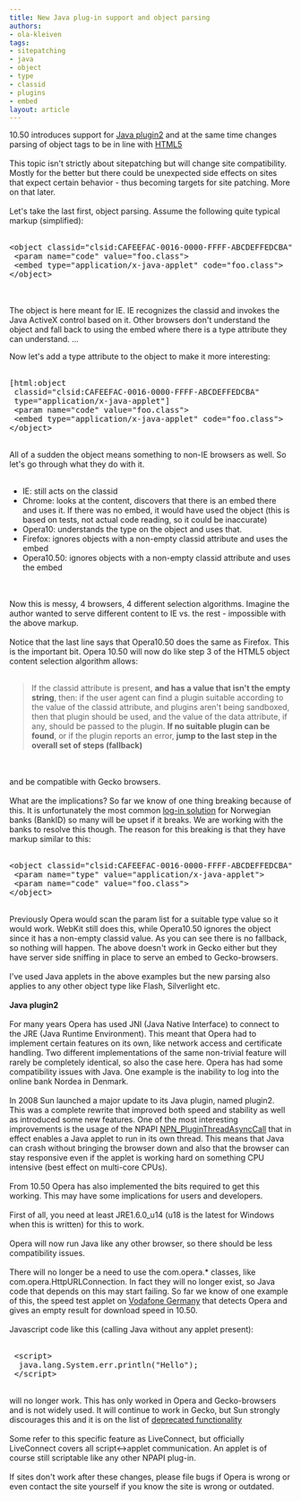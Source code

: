 ```yaml
---
title: New Java plug-in support and object parsing
authors:
- ola-kleiven
tags:
- sitepatching
- java
- object
- type
- classid
- plugins
- embed
layout: article
---
```

<p>10.50 introduces support for <a href="https://jdk6.dev.java.net/plugin2/" rel="nofollow" target="_blank">Java plugin2</a> and at the same time changes parsing of object tags to be in line with <a href="http://www.whatwg.org/specs/web-apps/current-work/multipage/the-iframe-element.html#the-object-element" rel="nofollow" target="_blank">HTML5</a><br/><br/>This topic isn&#39;t strictly about sitepatching but will change site compatibility. Mostly for the better but there could be unexpected side effects on sites that expect certain behavior - thus becoming targets for site patching. More on that later.<br/><br/>Let&#39;s take the last first, object parsing. Assume the following quite typical markup (simplified):<br/><br/><pre>
&lt;object classid=&quot;clsid:CAFEEFAC-0016-0000-FFFF-ABCDEFFEDCBA&quot;&gt;
 &lt;param name=&quot;code&quot; value=&quot;foo.class&quot;&gt;
 &lt;embed type=&quot;application/x-java-applet&quot; code=&quot;foo.class&quot;&gt;
&lt;/object&gt;
</pre><br/><br/>The object is here meant for IE. IE recognizes the classid and invokes the Java ActiveX control based on it. Other browsers don&#39;t understand the object and fall back to using the embed where there is a type attribute they can understand. ... </p><!--more-->Now let&#39;s add a type attribute to the object to make it more interesting:<br/><br/><pre>
[html:object
 classid=&quot;clsid:CAFEEFAC-0016-0000-FFFF-ABCDEFFEDCBA&quot;
 type=&quot;application/x-java-applet&quot;]
 &lt;param name=&quot;code&quot; value=&quot;foo.class&quot;&gt;
 &lt;embed type=&quot;application/x-java-applet&quot; code=&quot;foo.class&quot;&gt;
&lt;/object&gt;
</pre><br/>All of a sudden the object means something to non-IE browsers as well. So let&#39;s go through what they do with it.<br/><br/><ul class="bullets"><li>IE: still acts on the classid</li><li>Chrome: looks at the content, discovers that there is an embed there and uses it. If there was no embed, it would have used the object (this is based on tests, not actual code reading, so it could be inaccurate)</li><li>Opera10: understands the type on the object and uses that.</li><li>Firefox: ignores objects with a non-empty classid attribute and uses the embed</li><li>Opera10.50: ignores objects with a non-empty classid attribute and uses the embed</li></ul><br/><br/>Now this is messy, 4 browsers, 4 different selection algorithms. Imagine the author wanted to serve different content to IE vs. the rest - impossible with the above markup.<br/><br/>Notice that the last line says that Opera10.50 does the same as Firefox. This is the important bit. Opera 10.50 will now do like step 3 of the HTML5 object content selection algorithm allows:<br/><br/><blockquote class="bbquote"><p>If the classid attribute is present, <strong>and has a value that isn&#39;t the empty string</strong>, then: if the user agent can find a plugin suitable according to the value of the classid attribute, and plugins aren&#39;t being sandboxed, then that plugin should be used, and the value of the data attribute, if any, should be passed to the plugin. <strong>If no suitable plugin can be found</strong>, or if the plugin reports an error, <strong>jump to the last step in the overall set of steps (fallback)</strong></p></blockquote><br/><br/>and be compatible with Gecko browsers.<br/><br/>What are the implications? So far we know of one thing breaking because of this. It is unfortunately the most common <a href="http://www.bankid.no/" target="_blank">log-in solution</a> for Norwegian banks (BankID) so many will be upset if it breaks. We are working with the banks to resolve this though. The reason for this breaking is that they have markup similar to this:<br/><br/><pre>
&lt;object classid=&quot;clsid:CAFEEFAC-0016-0000-FFFF-ABCDEFFEDCBA&quot;&gt;
 &lt;param name=&quot;type&quot; value=&quot;application/x-java-applet&quot;&gt;
 &lt;param name=&quot;code&quot; value=&quot;foo.class&quot;&gt;
&lt;/object&gt;
</pre><br/>Previously Opera would scan the param list for a suitable type value so it would work. WebKit still does this, while Opera10.50 ignores the object since it has a non-empty classid value. As you can see there is no fallback, so nothing will happen. The above doesn&#39;t work in Gecko either but they have server side sniffing in place to serve an embed to Gecko-browsers.<br/><br/>I&#39;ve used Java applets in the above examples but the new parsing also applies to any other object type like Flash, Silverlight etc.<br/><br/><strong>Java plugin2</strong><br/><br/>For many years Opera has used JNI (Java Native Interface) to connect to the JRE (Java Runtime Environment). This meant that Opera had to implement certain features on its own, like network access and certificate handling. Two different implementations of the same non-trivial feature will rarely be completely identical, so also the case here. Opera has had some compatibility issues with Java. One example is the inability to log into the online bank Nordea in Denmark.<br/><br/>In 2008 Sun launched a major update to its Java plugin, named plugin2. This was a complete rewrite that improved both speed and stability as well as introduced some new features. One of the most interesting improvements is the usage of the NPAPI <a href="https://developer.mozilla.org/en/NPN_PluginThreadAsyncCall" target="_blank">NPN_PluginThreadAsyncCall</a> that in effect enables a Java applet to run in its own thread. This means that Java can crash without bringing the browser down and also that the browser can stay responsive even if the applet is working hard on something CPU intensive (best effect on multi-core CPUs).<br/><br/>From 10.50 Opera has also implemented the bits required to get this working. This may have some implications for users and developers.<br/><br/>First of all, you need at least JRE1.6.0_u14 (u18 is the latest for Windows when this is written) for this to work.<br/><br/>Opera will now run Java like any other browser, so there should be less compatibility issues.<br/><br/>There will no longer be a need to use the com.opera.* classes, like com.opera.HttpURLConnection. In fact they will no longer exist, so Java code that depends on this may start failing. So far we know of one example of this, the speed test applet on <a href="http://www.speedcheck.arcor.de/vodafone/start.jsp?k=1" target="_blank">Vodafone Germany</a> that detects Opera and gives an empty result for download speed in 10.50.<br/><br/>Javascript code like this (calling Java without any applet present):<br/><br/><pre>
 &lt;script&gt;
  java.lang.System.err.println(&quot;Hello&quot;);
 &lt;/script&gt;
</pre><br/>will no longer work. This has only worked in Opera and Gecko-browsers and is not widely used. It will continue to work in Gecko, but Sun strongly discourages this and it is on the list of <a href="https://jdk6.dev.java.net/plugin2/liveconnect/#DEPRECATED_FUNCTIONALITY" target="_blank">deprecated functionality</a><br/><br/>Some refer to this specific feature as LiveConnect, but officially LiveConnect covers all script&lt;-&gt;applet communication. An applet is of course still scriptable like any other NPAPI plug-in.<br/><br/>If sites don&#39;t work after these changes, please file bugs if Opera is wrong or even contact the site yourself if you know the site is wrong or outdated.<br/><br/>
